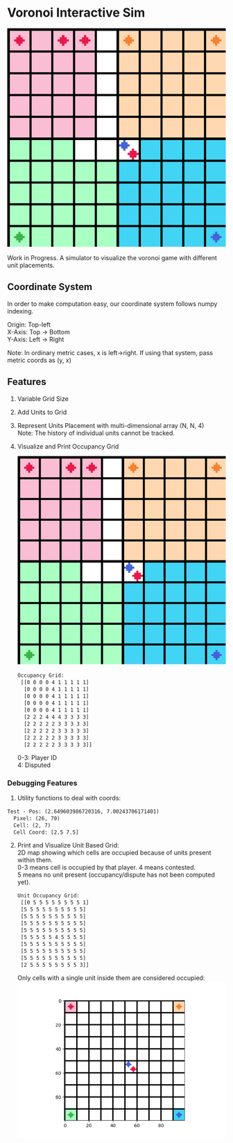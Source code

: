 # Voronoi Interactive Sim

![](grid_10x10_occupancy.png)


Work in Progress. A simulator to visualize the voronoi game with
different unit placements.

## Coordinate System

In order to make computation easy, our coordinate system follows numpy indexing.   

Origin: Top-left  
X-Axis: Top -> Bottom  
Y-Axis: Left -> Right  

Note: In ordinary metric cases, x is left->right. If using that system, pass metric coords as (y, x)

## Features

1. Variable Grid Size
2. Add Units to Grid
3. Represent Units Placement with multi-dimensional array (N, N, 4)  
   Note: The history of individual units cannot be tracked.
4. Visualize and Print Occupancy Grid


   ![](grid_10x10_occupancy.png)

   
   ```
   Occupancy Grid:
    [[0 0 0 0 4 1 1 1 1 1]
     [0 0 0 0 4 1 1 1 1 1]
     [0 0 0 0 4 1 1 1 1 1]
     [0 0 0 0 4 1 1 1 1 1]
     [0 0 0 0 4 1 1 1 1 1]
     [2 2 2 4 4 4 3 3 3 3]
     [2 2 2 2 2 3 3 3 3 3]
     [2 2 2 2 2 3 3 3 3 3]
     [2 2 2 2 2 3 3 3 3 3]
     [2 2 2 2 2 3 3 3 3 3]]
   ```
   0-3: Player ID  
   4: Disputed

### Debugging Features

1. Utility functions to deal with coords:
```
Test - Pos: (2.649603986720316, 7.00243706171401)
  Pixel: (26, 70)
  Cell: (2, 7)
  Cell Coord: [2.5 7.5]
```

2. Print and Visualize Unit Based Grid:  
   2D map showing which cells are occupied because of units present 
   within them.  
   0-3 means cell is occupied by that player. 4 means contested.   
   5 means no unit present (occupancy/dispute has not been computed yet).

   ```
   Unit Occupancy Grid:
    [[0 5 5 5 5 5 5 5 5 1]
    [5 5 5 5 5 5 5 5 5 5]
    [5 5 5 5 5 5 5 5 5 5]
    [5 5 5 5 5 5 5 5 5 5]
    [5 5 5 5 5 5 5 5 5 5]
    [5 5 5 5 5 4 5 5 5 5]
    [5 5 5 5 5 5 5 5 5 5]
    [5 5 5 5 5 5 5 5 5 5]
    [5 5 5 5 5 5 5 5 5 5]
    [2 5 5 5 5 5 5 5 5 3]]
   ```

   Only cells with a single unit inside them are considered occupied:
    ![](grid_10x10_unit_occupancy.png)

   
